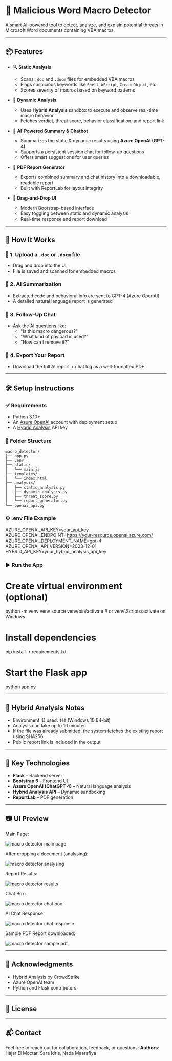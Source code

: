 # 🧠 Malicious Word Macro Detector

A smart AI-powered tool to detect, analyze, and explain potential threats in Microsoft Word documents containing VBA macros.

---

## 📦 Features

- 🔍 **Static Analysis**
  - Scans `.doc` and `.docm` files for embedded VBA macros
  - Flags suspicious keywords like `Shell`, `WScript`, `CreateObject`, etc.
  - Scores severity of macros based on keyword patterns

- 🧪 **Dynamic Analysis**
  - Uses **Hybrid Analysis** sandbox to execute and observe real-time macro behavior
  - Fetches verdict, threat score, behavior classification, and report link

- 🤖 **AI-Powered Summary & Chatbot**
  - Summarizes the static & dynamic results using **Azure OpenAI (GPT-4)**
  - Supports a persistent session chat for follow-up questions
  - Offers smart suggestions for user queries

- 📄 **PDF Report Generator**
  - Exports combined summary and chat history into a downloadable, readable report
  - Built with ReportLab for layout integrity

- 🧩 **Drag-and-Drop UI**
  - Modern Bootstrap-based interface
  - Easy toggling between static and dynamic analysis
  - Real-time response and report download

---

## 🚀 How It Works

### 📁 1. Upload a `.doc` or `.docm` file
- Drag and drop into the UI
- File is saved and scanned for embedded macros

### 🧠 2. AI Summarization
- Extracted code and behavioral info are sent to GPT-4 (Azure OpenAI)
- A detailed natural language report is generated

### 💬 3. Follow-Up Chat
- Ask the AI questions like:
  - "Is this macro dangerous?"
  - "What kind of payload is used?"
  - "How can I remove it?"

### 🧾 4. Export Your Report
- Download the full AI report + chat log as a well-formatted PDF

---

## 🛠️ Setup Instructions

### ✅ Requirements
- Python 3.10+
- An [Azure OpenAI](https://learn.microsoft.com/en-us/azure/cognitive-services/openai/) account with deployment setup
- A [Hybrid Analysis](https://www.hybrid-analysis.com/) API key

### 📁 Folder Structure
```
macro_detector/
├── app.py
├── .env
├── static/
│   └── main.js
├── templates/
│   └── index.html
├── analysis/
│   ├── static_analysis.py
│   ├── dynamic_analysis.py
│   ├── threat_score.py
│   └── report_generator.py
└── openai_api.py
```

### ⚙️ .env File Example

AZURE_OPENAI_API_KEY=your_api_key
AZURE_OPENAI_ENDPOINT=https://your-resource.openai.azure.com/
AZURE_OPENAI_DEPLOYMENT_NAME=gpt-4
AZURE_OPENAI_API_VERSION=2023-12-01
HYBRID_API_KEY=your_hybrid_analysis_api_key


### ▶️ Run the App

# Create virtual environment (optional)
python -m venv venv
source venv/bin/activate  # or venv\Scripts\activate on Windows

# Install dependencies
pip install -r requirements.txt

# Start the Flask app
python app.py


---

## 🧪 Hybrid Analysis Notes
- Environment ID used: `160` (Windows 10 64-bit)
- Analysis can take up to 10 minutes
- If the file was already submitted, the system fetches the existing report using SHA256
- Public report link is included in the output

---

## 📌 Key Technologies
- **Flask** – Backend server
- **Bootstrap 5** – Frontend UI
- **Azure OpenAI (ChatGPT 4)** – Natural language analysis
- **Hybrid Analysis API** – Dynamic sandboxing
- **ReportLab** – PDF generation

---

## 📷 UI Preview

Main Page:

![macro detector main page](https://github.com/user-attachments/assets/2533a33a-0cae-4483-8901-5c98d7ac5a3e)

After dropping a document (analysing):

![macro detector analysing](https://github.com/user-attachments/assets/a0f9da00-ccbe-449c-90da-456b3762cd60)

Report Results:

![macro detector results](https://github.com/user-attachments/assets/0fc29f6b-fc98-4471-9b16-50d9bb08d0a9)

Chat Box:

![macro detector chat box](https://github.com/user-attachments/assets/5a9274ca-856b-4286-ac9a-f12246e47802)

AI Chat Response: 

![macro detector chat response](https://github.com/user-attachments/assets/16c541a1-9c0c-4321-9a7b-badbd5db9b06)

Sample PDF Report downloaded:

![macro detector sample pdf](https://github.com/user-attachments/assets/381c72df-252b-41dd-807c-6d3dd572422a)

---

## 🙌 Acknowledgments
- Hybrid Analysis by CrowdStrike
- Azure OpenAI team
- Python and Flask contributors

---

## 📄 License

---

## 📬 Contact
Feel free to reach out for collaboration, feedback, or questions:
**Authors**: Hajar El Moctar, Sara Idris, Nada Maarafiya 


